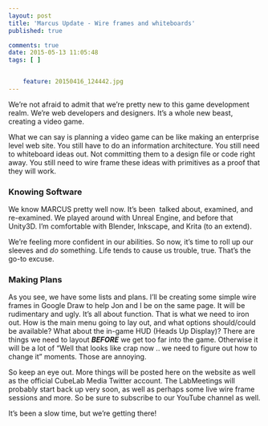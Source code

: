 ```yaml
---
layout: post
title: 'Marcus Update - Wire frames and whiteboards'
published: true

comments: true
date: 2015-05-13 11:05:48
tags: [ ]


    feature: 20150416_124442.jpg
---
```

We&#8217;re not afraid to admit that we&#8217;re pretty new to this game development realm. We&#8217;re web developers and designers. It&#8217;s a whole new beast, creating a video game.

What we can say is planning a video game can be like making an enterprise level web site. You still have to do an information architecture. You still need to whiteboard ideas out. Not committing them to a design file or code right away. You still need to wire frame these ideas with primitives as a proof that they will work.

### Knowing Software

We know MARCUS pretty well now. It&#8217;s been  talked about, examined, and re-examined. We played around with Unreal Engine, and before that Unity3D. I&#8217;m comfortable with Blender, Inkscape, and Krita (to an extend).

We&#8217;re feeling more confident in our abilities. So now, it&#8217;s time to roll up our sleeves and _do_ something. Life tends to cause us trouble, true. That&#8217;s the go-to excuse.

### Making Plans

As you see, we have some lists and plans. I&#8217;ll be creating some simple wire frames in Google Draw to help Jon and I be on the same page. It will be rudimentary and ugly. It&#8217;s all about function. That is what we need to iron out. How is the main menu going to lay out, and what options should/could be available? What about the in-game HUD (Heads Up Display)? There are things we need to layout _**BEFORE**_ we get too far into the game. Otherwise it will be a lot of &#8220;Well that looks like crap now .. we need to figure out how to change it&#8221; moments. Those are annoying.

So keep an eye out. More things will be posted here on the website as well as the official CubeLab Media Twitter account. The LabMeetings will probably start back up very soon, as well as perhaps some live wire frame sessions and more. So be sure to subscribe to our YouTube channel as well.

It&#8217;s been a slow time, but we&#8217;re getting there!
